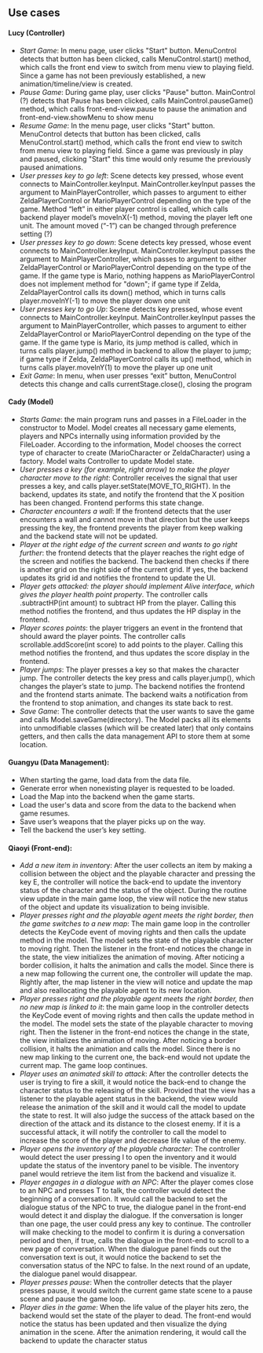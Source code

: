 ## Use cases
#### Lucy (Controller)
- *Start Game*: In menu page, user clicks "Start" button. MenuControl detects that button has been clicked, calls MenuControl.start() method, which calls the front end view to switch from menu view to playing field. Since a game has not been previously established, a new animation/timeline/view is created.
- *Pause Game*: During game play, user clicks "Pause" button. MainControl (?)  detects that Pause has been clicked, calls MainControl.pauseGame() method, which calls front-end-view.pause to pause the animation and front-end-view.showMenu to show menu
- *Resume Game*: In the menu page, user clicks "Start" button. MenuControl detects that button has been clicked, calls MenuControl.start() method, which calls the front end view to switch from menu view to playing field. Since a game was previously in play and paused, clicking "Start" this time would only resume the previously paused animations.
- *User presses key to go left*: Scene detects key pressed, whose event connects to MainController.keyInput. MainController.keyInput passes the argument to MainPlayerController, which passes to argument to either ZeldaPlayerControl or MarioPlayerControl depending on the type of the game. Method “left” in either player control is called, which calls backend player model’s moveInX(-1) method, moving the player left one unit. The amount moved (“-1”) can be changed through preference setting (?) 
- *User presses key to go down*: Scene detects key pressed, whose event connects to MainController.keyInput. MainController.keyInput passes the argument to MainPlayerController, which passes to argument to either ZeldaPlayerControl or MarioPlayerControl depending on the type of the game. If the game type is Mario, nothing happens as MarioPlayerControl does not implement method for "down"; if game type if Zelda, ZeldaPlayerControl calls its down() method, which in turns calls player.moveInY(-1) to move the player down one unit
- *User presses key to go Up*: Scene detects key pressed, whose event connects to MainController.keyInput. MainController.keyInput passes the argument to MainPlayerController, which passes to argument to either ZeldaPlayerControl or MarioPlayerControl depending on the type of the game. If the game type is Mario, its jump method is called, which in turns calls player.jump() method in backend to allow the player to jump; if game type if Zelda, ZeldaPlayerControl calls its up() method, which in turns calls player.moveInY(1) to move the player up one unit
- *Exit Game*: In menu, when user presses “exit” button, MenuControl detects this change and calls currentStage.close(), closing the program

#### Cady (Model)
- *Starts Game*: the main program runs and passes in a FileLoader in the constructor to Model. Model creates all necessary game elements, players and NPCs internally using information provided by the FileLoader. According to the information, Model chooses the correct type of character to create (MarioCharacter or ZeldaCharacter) using a factory.  Model waits Controller to update Model state.
- *User presses a key (for example, right arrow) to make the player character move to the right*: Controller receives the signal that user presses a key, and calls player.setState(MOVE_TO_RIGHT). In the backend, updates its state, and notify the frontend that the X position has been changed. Frontend performs this state change. 
- *Character encounters a wall*: If the frontend detects that the user encounters a wall and cannot move in that direction but the user keeps pressing the key, the frontend prevents the player from keep walking and the backend state will not be updated.
- *Player at the right edge of the current screen and wants to go right further*: the frontend detects that the player reaches the right edge of the screen and notifies the backend. The backend then checks if there is another grid on the right side of the current grid. If yes, the backend updates its grid id and notifies the frontend to update the UI. 
- *Player gets attacked: the player should implement Alive interface, which gives the player health point property*. The controller calls .subtractHP(int amount) to subtract HP from the player. Calling this method notifies the frontend, and thus updates the HP display in the frontend. 
- *Player scores points*: the player triggers an event in the frontend that should award the player points. The controller calls scrollable.addScore(int score) to add points to the player. Calling this method notifies the frontend, and thus updates the score display in the frontend.
- *Player jumps*: The player presses a key so that makes the character jump. The controller detects the key press and calls player.jump(), which changes the player’s state to jump. The backend notifies the frontend and the frontend starts animate. The backend waits a notification from the frontend to stop animation, and changes its state back to rest. 
- *Save Game*: The controller detects that the user wants to save the game and calls Model.saveGame(directory). The Model packs all its elements into unmodifiable classes (which will be created later) that only contains getters, and then calls the data management API to store them at some location. 

#### Guangyu (Data Management):
- When starting the game, load data from the data file.
- Generate error when nonexisting player is requested to be loaded.
- Load the Map into the backend when the game starts.
- Load the user's data and score from the data to the backend when game resumes.
- Save user’s weapons that the player picks up on the way.
- Tell the backend the user’s key setting.

#### Qiaoyi (Front-end):
- *Add a new item in inventor*y: After the user collects an item by making a collision between the object and the playable character and pressing the key E, the controller will notice the back-end to update the inventory status of the character and the status of the object. During the routine view update in the main game loop, the view will notice the new status of the object and update its visualization to being invisible.  
- *Player presses right and the playable agent meets the right border, then the game switches to a new map*: The main game loop in the controller detects the KeyCode event of moving rights and then calls the update method in the model. The model sets the state of the playable character to moving right. Then the listener in the front-end notices the change in the state, the view initializes the animation of moving. After noticing a border collision, it halts the animation and calls the model. Since there is a new map following the current one, the controller will update the map. Rightly after, the map listener in the view will notice and update the map and also reallocating the playable agent to its new location.
- *Player presses right and the playable agent meets the right border, then no new map is linked to it*: the main game loop in the controller detects the KeyCode event of moving rights and then calls the update method in the model. The model sets the state of the playable character to moving right. Then the listener in the front-end notices the change in the state, the view initializes the animation of moving. After noticing a border collision, it halts the animation and calls the model. Since there is no new map linking to the current one, the back-end would not update the current map. The game loop continues.
- *Player uses an animated skill to attack*: After the controller detects the user is trying to fire a skill, it would notice the back-end to change the character status to the releasing of the skill. Provided that the view has a listener to the playable agent status in the backend, the view would release the animation of the skill and it would call the model to update the state to rest. It will also judge the success of the attack based on the direction of the attack and its distance to the closest enemy. If it is a successful attack, it will notify the controller to call the model to increase the score of the player and decrease life value of the enemy.
- *Player opens the inventory of the playable character*: The controller would detect the user pressing I to open the inventory and it would update the status of the inventory panel to be visible. The inventory panel would retrieve the item list from the backend and visualize it. 
- *Player engages in a dialogue with an NPC*: After the player comes close to an NPC and presses T to talk, the controller would detect the beginning of a conversation. It would call the backend to set the dialogue status of the NPC to true, the dialogue panel in the front-end would detect it and display the dialogue. If the conversation is longer than one page, the user could press any key to continue. The controller will make checking to the model to confirm it is during a conversation period and then, if true, calls the dialogue in the front-end to scroll to a new page of conversation. When the dialogue panel finds out the conversation text is out, it would notice the backend to set the conversation status of the NPC to false. In the next round of an update, the dialogue panel would disappear.
- *Player presses pause*: When the controller detects that the player presses pause, it would switch the current game state scene to a pause scene and pause the game loop.
- *Player dies in the game*: When the life value of the player hits zero, the backend would set the state of the player to dead. The front-end would notice the status has been updated and then visualize the dying animation in the scene. After the animation rendering, it would call the backend to update the character status
